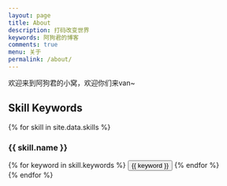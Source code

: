```yaml
---
layout: page
title: About
description: 打码改变世界
keywords: 阿狗君的博客
comments: true
menu: 关于
permalink: /about/
---
```

欢迎来到阿狗君的小窝，欢迎你们来van~

## Skill Keywords

{% for skill in site.data.skills %}
### {{ skill.name }}
<div class="btn-inline">
{% for keyword in skill.keywords %}
<button class="btn btn-outline" type="button">{{ keyword }}</button>
{% endfor %}
</div>
{% endfor %}
